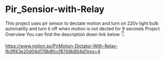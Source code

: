 # Pir_Sensior-with-Relay
This project uses pir sensor to dectate motion and turn on 220v light bulb automatilly and turn it off when motion is not dected for 9 seconds 
Project Overview
You can find the description down link below 👇

https://www.notion.so/PirMotion-Dictator-With-Relay-fb3ff43e20d04d178b8fccf8748b804d?pvs=4
